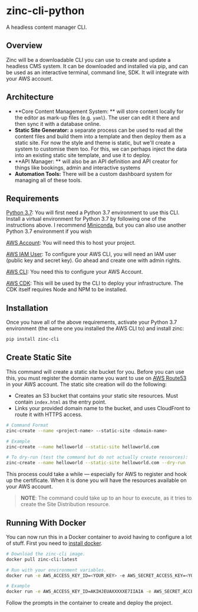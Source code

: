 # zinc-cli-python
A headless content manager CLI.

## Overview

Zinc will be a downloadable CLI you can use to create and update a headless CMS system. It can be downloaded and installed via pip, and  can be used as an interactive terminal, command line, SDK. It will integrate with your AWS account.

## Architecture

* **Core Content Management System: ** will store content locally for the editor as mark-up files (e.g. `yaml`). The user can edit it there and then sync it with a database online.
* **Static Site Generator:** a separate process can be used to read all the content files and build them into a template and then deploy them as a static site. For now the style and theme is static, but we'll create a system to customise them too. For this, we can perhaps inject the data into an existing static site template, and use it to deploy.
* **API Manager: ** will also be an API definition and API creator for things like bookings, admin and interactive systems
* **Automation Tools:** There will be a custom dashboard system for managing all of these tools.

## Requirements

[Python 3.7](https://docs.conda.io/en/latest/miniconda.html): You will first need a Python 3.7 environment to use this CLI. Install a virtual environment for Python 3.7 by following one of the instructions above. I recommend [Miniconda](https://docs.conda.io/en/latest/miniconda.html), but you can also use another Python 3.7 environment if you wish

[AWS Account](https://aws.amazon.com/premiumsupport/knowledge-center/create-and-activate-aws-account/): You will need this to host your project.

[AWS IAM User](https://docs.aws.amazon.com/IAM/latest/UserGuide/id_users_create.html#id_users_create_console): To configure your AWS CLI, you will need an IAM user (public key and secret key). Go ahead and create one with admin rights.

[AWS CLI](https://aws.amazon.com/cli/): You need this to configure your AWS Account.

[AWS CDK](https://docs.aws.amazon.com/cdk/latest/guide/getting_started.html): This will be used by the CLI to deploy your infrastructure. The CDK itself requires Node and NPM to be installed.

## Installation

Once you have all of the above requirements, activate your Python 3.7 environment (the same one you installed the AWS CLI to) and install zinc:

```bash
pip install zinc-cli
```

## Create Static Site

This command will create a static site bucket for you. Before you can use this, you must register the domain name you want to use on [AWS Route53](https://aws.amazon.com/route53/) in your AWS account. The static site creation will do the following:

* Creates an S3 bucket that contains your static site resources. Must contain `index.html` as the entry point.
* Links your provided domain name to the bucket, and uses CloudFront to route it with HTTPS access.

```bash
# Command Format
zinc-create --name <project-name> --static-site <domain-name>

# Example
zinc-create --name helloworld --static-site helloworld.com

# To dry-run (test the command but do not actually create resources):
zinc-create --name helloworld --static-site helloworld.com --dry-run
```

This process could take a while — especially for AWS to register and hook up the certificate. When it is done you will have the resources available on your AWS account.

> **NOTE**: The command could take up to an hour to execute, as it tries to create the Site Distribution resource.

## Running With Docker

You can now run this in a Docker container to avoid having to configure a lot of stuff. First you need to [install docker](https://docs.docker.com/install/).

```bash
# Download the zinc-cli image.
docker pull zinc-cli:latest

# Run with your environment variables.
docker run -e AWS_ACCESS_KEY_ID=<YOUR_KEY> -e AWS_SECRET_ACCESS_KEY=<YOUR_SECRET> -e AWS_REGION=<YOUR_DEFAULT_REGION> -i zinc

# Example
docker run -e AWS_ACCESS_KEY_ID=AKIHJEUAXXXXXE7IIAIA -e AWS_SECRET_ACCESS_KEY=GxDhPPQUtV4grDqx2kswXXXXXXXXXXXXXXXXXXXX -e AWS_REGION=us-west-2 -i zinc
```

Follow the prompts in the container to create and deploy the project.